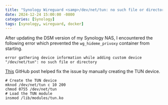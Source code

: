 ```yaml
---
title: "Synology Wireguard <samp>/dev/net/tun: no such file or directory</samp>"
date: 2024-12-24 15:00:00 -0800
categories: [Synology]
tags: [synology, wireguard, docker]
---
```


After updating the DSM version of my Synology NAS, I encountered the following error which prevented the `wg_hideme_privoxy` container from starting.

```
error gathering device information while adding custom device "/dev/net/tun": no such file or directory
```

[This](https://github.com/haugene/docker-transmission-openvpn/issues/1542#issuecomment-753022809) GitHub post helped fix the issue by manually creating the TUN device.

```shell
# Create the TUN device
mknod /dev/net/tun c 10 200
chmod 0755 /dev/net/tun
# Load the TUN module
insmod /lib/modules/tun.ko
```
